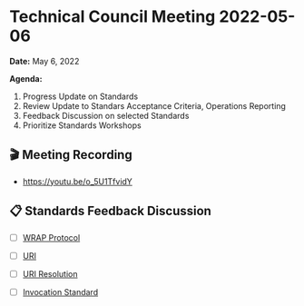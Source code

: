 Technical Council Meeting 2022-05-06
===

**Date:** May 6, 2022

**Agenda:**
1. Progress Update on Standards
2. Review Update to Standars Acceptance Criteria, Operations Reporting
3. Feedback Discussion on selected Standards
4. Prioritize Standards Workshops


:clapper: Meeting Recording 
---
* https://youtu.be/o_5U1TfvidY

:clipboard: Standards Feedback Discussion
---
- [ ] [WRAP Protocol](https://github.com/polywrap/technical-council/issues/26)
- [ ] [URI](https://github.com/polywrap/technical-council/issues/27)
- [ ] [URI Resolution](https://github.com/polywrap/technical-council/issues/30)
- [ ] [Invocation Standard](https://github.com/polywrap/technical-council/issues/31)

